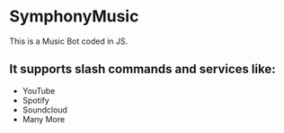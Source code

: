 # SymphonyMusic

This is a Music Bot coded in JS.

## It supports slash commands and services like:
  
  - YouTube
  - Spotify
  - Soundcloud
  - Many More
 
 
